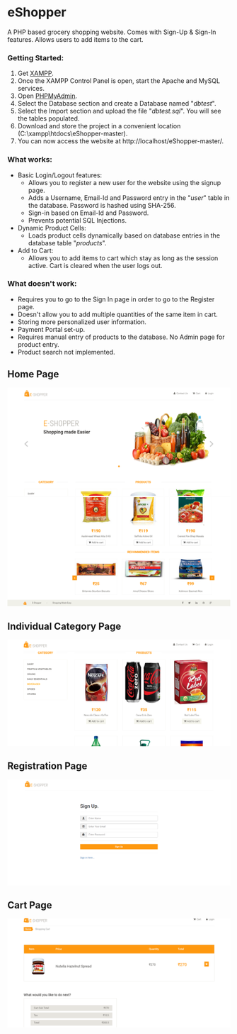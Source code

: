 # eShopper
A PHP based grocery shopping website. Comes with Sign-Up & Sign-In features. Allows users to add items to the cart. 

### Getting Started:
1. Get [XAMPP](https://www.apachefriends.org/index.html).
2. Once the XAMPP Control Panel is open, start the Apache and MySQL services.
3. Open [PHPMyAdmin](http://localhost/phpmyadmin/).
4. Select the Database section and create a Database named "_dbtest_".
5. Select the Import section and upload the file "_dbtest.sql_". You will see the tables populated.
6. Download and store the project in a convenient location (C:\xampp\htdocs\eShopper-master).
7. You can now access the website at http://localhost/eShopper-master/.

### What works:
* Basic Login/Logout features:
  * Allows you to register a new user for the website using the signup page.
  * Adds a Username, Email-Id and Password entry in the "_user_" table in the database. Password is hashed using SHA-256.
  * Sign-in based on Email-Id and Password.
  * Prevents potential SQL Injections.
* Dynamic Product Cells:
  * Loads product cells dynamically based on database entries in the database table "_products_". 
* Add to Cart:
  * Allows you to add items to cart which stay as long as the session active. Cart is cleared when the user logs out.
  
### What doesn't work:
* Requires you to go to the Sign In page in order to go to the Register page.
* Doesn't allow you to add multiple quantities of the same item in cart. 
* Storing more personalized user information.
* Payment Portal set-up.
* Requires manual entry of products to the database. No Admin page for product entry.
* Product search not implemented.
 
## Home Page
![alt text](https://github.com/anish391/eShopper/blob/master/screenshots/home1.png)
![alt text](https://github.com/anish391/eShopper/blob/master/screenshots/home3.png)
## Individual Category Page
![alt text](https://github.com/anish391/eShopper/blob/master/screenshots/categorypage.png)
## Registration Page
![alt text](https://github.com/anish391/eShopper/blob/master/screenshots/registerpage.png)
## Cart Page
![alt text](https://github.com/anish391/eShopper/blob/master/screenshots/cart.png)
